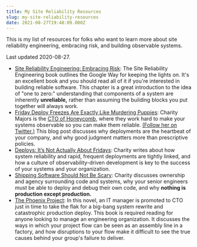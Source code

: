 ```yaml
---
title: My Site Reliability Resources
slug: my-site-reliability-resources
date: 2021-08-27T19:48:09.000Z
---
```

<p>This is my list of resources for folks who want to learn more about site reliability engineering, embracing risk, and building observable systems.</p><p>Last updated 2020-08-27.</p><ul><li><a href="https://sre.google/sre-book/embracing-risk/">Site Reliability Engineering: Embracing Risk</a>: The Site Reliability Engineering book outlines the Google Way for keeping the lights on. It's an excellent book and you should read all of it if you're interested in building reliable software. This chapter is a great introduction to the idea of "one to zero:" understanding that components of a system are inherently <strong>unreliable,</strong> rather than assuming the building blocks you put together will always work.</li><li><a href="https://charity.wtf/2019/05/01/friday-deploy-freezes-are-exactly-like-murdering-puppies/">Friday Deploy Freezes Are Exactly Like Murdering Puppies</a>: Charity Majors is the <a href="https://www.honeycomb.io/teammember/charity-majors/">CTO of Honeycomb,</a> where they work hard to make your systems observable so you can make them reliable. <a href="https://twitter.com/mipsytipsy">(Follow her on Twitter.)</a> This blog post discusses why deployments are the heartbeat of your company, and why good judgment matters more than prescriptive policies.</li><li><a href="https://charity.wtf/2019/10/28/deploys-its-not-actually-about-fridays/">Deploys: It’s Not Actually About Fridays</a>: Charity writes about how system reliability and rapid, frequent deployments are tightly linked, and how a culture of observability-driven development is key to the success of your systems and your organization.</li><li><a href="https://charity.wtf/2018/08/19/shipping-software-should-not-be-scary/">Shipping Software Should Not Be Scary</a>: Charity discusses ownership and agency surrounding code and systems, why your senior engineers must be able to deploy and debug their own code, and why <strong>nothing is production except production.</strong></li><li><a href="https://itrevolution.com/the-phoenix-project/">The Phoenix Project</a>: In this novel, an IT manager is promoted to CTO just in time to take the flak for a big-bang system rewrite and catastrophic production deploy. This book is required reading for anyone looking to manage an engineering organization. It discusses the ways in which your project flow can be seen as an assembly line in a factory, and how disruptions to your flow make it difficult to see the true causes behind your group's failure to deliver. </li></ul>